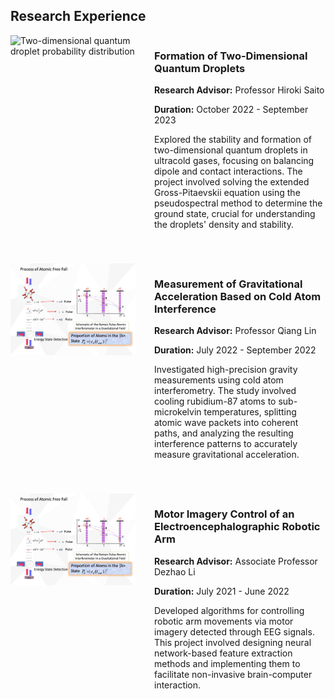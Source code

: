 <link rel="stylesheet" href="/assets/css/research_experience.css">

<section id="research-experience">
  <h2>Research Experience</h2>

  <div class="research-item" style="display: flex; align-items: flex-start; margin-bottom: 40px;">
    <img src="{{ site.baseurl }}/assets/img/quantum_droplets.png" alt="Two-dimensional quantum droplet probability distribution" style="width: 200px; height: auto; margin-right: 30px;">
    <div style="flex: 1;">
      <h3>Formation of Two-Dimensional Quantum Droplets</h3>
      <p><strong>Research Advisor:</strong> Professor Hiroki Saito</p>
      <p><strong>Duration:</strong> October 2022 - September 2023</p>
      <p>Explored the stability and formation of two-dimensional quantum droplets in ultracold gases, focusing on balancing dipole and contact interactions. The project involved solving the extended Gross-Pitaevskii equation using the pseudospectral method to determine the ground state, crucial for understanding the droplets' density and stability.</p>
    </div>
  </div>

  <div class="research-item" style="display: flex; align-items: flex-start; margin-bottom: 40px;">
    <img src="/assets/img/Atomic.png" alt="Process of Atomic Free Fall" style="width: 200px; height: auto; margin-right: 30px;">
    <div style="flex: 1;">
      <h3>Measurement of Gravitational Acceleration Based on Cold Atom Interference</h3>
      <p><strong>Research Advisor:</strong> Professor Qiang Lin</p>
      <p><strong>Duration:</strong> July 2022 - September 2022</p>
      <p>Investigated high-precision gravity measurements using cold atom interferometry. The study involved cooling rubidium-87 atoms to sub-microkelvin temperatures, splitting atomic wave packets into coherent paths, and analyzing the resulting interference patterns to accurately measure gravitational acceleration.</p>
    </div>
  </div>

  <div class="research-item" style="display: flex; align-items: flex-start;">
    <img src="/assets/img/Process of Atomic Free Fall.png" alt="Research Image 3" style="width: 200px; height: auto; margin-right: 30px;">
    <div style="flex: 1;">
      <h3>Motor Imagery Control of an Electroencephalographic Robotic Arm</h3>
      <p><strong>Research Advisor:</strong> Associate Professor Dezhao Li</p>
      <p><strong>Duration:</strong> July 2021 - June 2022</p>
      <p>Developed algorithms for controlling robotic arm movements via motor imagery detected through EEG signals. This project involved designing neural network-based feature extraction methods and implementing them to facilitate non-invasive brain-computer interaction.</p>
    </div>
  </div>
</section>
